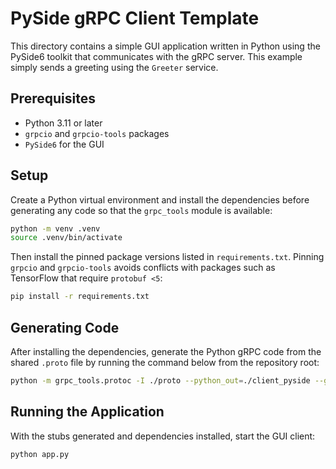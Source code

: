 # PySide gRPC Client Template

This directory contains a simple GUI application written in Python using the PySide6 toolkit that communicates with the gRPC server.
This example simply sends a greeting using the `Greeter` service.
## Prerequisites

- Python 3.11 or later
- `grpcio` and `grpcio-tools` packages
- `PySide6` for the GUI

## Setup

Create a Python virtual environment and install the dependencies before
generating any code so that the `grpc_tools` module is available:

```bash
python -m venv .venv
source .venv/bin/activate
```

Then install the pinned package versions listed in `requirements.txt`. Pinning
`grpcio` and `grpcio-tools` avoids conflicts with packages such as TensorFlow
that require `protobuf <5`:

```bash
pip install -r requirements.txt
```

## Generating Code

After installing the dependencies, generate the Python gRPC code from the shared
`.proto` file by running the command below from the repository root:

```bash
python -m grpc_tools.protoc -I ./proto --python_out=./client_pyside --grpc_python_out=./client_pyside ./proto/helloworld.proto
```

## Running the Application

With the stubs generated and dependencies installed, start the GUI client:

```bash
python app.py
```
